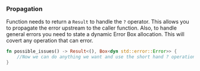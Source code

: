 ### Propagation
Function needs to return a `Result` to handle the `?` operator. This allows you to propagate the error upstream to the caller function. Also, to handle general errors you need to state a dynamic Error Box allocation. This will covert any operation that can error.
```rust
fn possible_issues() -> Result<(), Box<dyn std::error::Error>> {
    //Now we can do anything we want and use the short hand ? operation
}
```